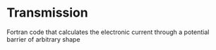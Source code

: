 # Transmission
Fortran code that calculates the electronic current through a potential barrier of arbitrary shape
